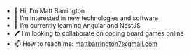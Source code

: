 - 👋 Hi, I’m Matt Barrington
- 👀 I’m interested in new technologies and software
- 🌱 I’m currently learning Angular and NestJS
- 🖊️ I’m looking to collaborate on coding board games online
- 📫 How to reach me: mattbarrington7@gmail.com

<!---
mattmanb/mattmanb is a ✨ special ✨ repository because its `README.md` (this file) appears on your GitHub profile.
You can click the Preview link to take a look at your changes.
--->
